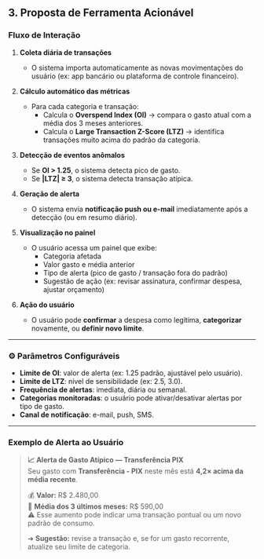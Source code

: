 ##  3. Proposta de Ferramenta Acionável

###  Fluxo de Interação

1. **Coleta diária de transações**  
   - O sistema importa automaticamente as novas movimentações do usuário (ex: app bancário ou plataforma de controle financeiro).  

2. **Cálculo automático das métricas**  
   - Para cada categoria e transação:
     - Calcula o **Overspend Index (OI)** → compara o gasto atual com a média dos 3 meses anteriores.  
     - Calcula o **Large Transaction Z-Score (LTZ)** → identifica transações muito acima do padrão da categoria.  

3. **Detecção de eventos anômalos**  
   - Se **OI > 1.25**, o sistema detecta pico de gasto.  
   - Se **|LTZ| ≥ 3**, o sistema detecta transação atípica.  

4. **Geração de alerta**  
   - O sistema envia **notificação push ou e-mail** imediatamente após a detecção (ou em resumo diário).  

5. **Visualização no painel**  
   - O usuário acessa um painel que exibe:
     - Categoria afetada  
     - Valor gasto e média anterior  
     - Tipo de alerta (pico de gasto / transação fora do padrão)  
     - Sugestão de ação (ex: revisar assinatura, confirmar despesa, ajustar orçamento)

6. **Ação do usuário**  
   - O usuário pode **confirmar** a despesa como legítima, **categorizar** novamente, ou **definir novo limite**.

---

### ⚙️ Parâmetros Configuráveis

- **Limite de OI**: valor de alerta (ex: 1.25 padrão, ajustável pelo usuário).  
- **Limite de LTZ**: nível de sensibilidade (ex: 2.5, 3.0).  
- **Frequência de alertas**: imediata, diária ou semanal.  
- **Categorias monitoradas**: o usuário pode ativar/desativar alertas por tipo de gasto.  
- **Canal de notificação**: e-mail, push, SMS.

---

### Exemplo de Alerta ao Usuário

> **📈 Alerta de Gasto Atípico — Transferência PIX**  
> Seu gasto com **Transferência - PIX** neste mês está **4,2× acima da média recente**.  
>
> 💰 **Valor:** R$ 2.480,00  
> 📅 **Média dos 3 últimos meses:** R$ 590,00  
> ⚠️ Esse aumento pode indicar uma transação pontual ou um novo padrão de consumo.  
>
> ➜ **Sugestão:** revise a transação e, se for um gasto recorrente, atualize seu limite de categoria.
